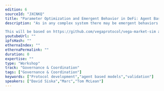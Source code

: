 ```yaml
---
edition: 6
sourceId: "JXCNKQ"
title: "Parameter Optimization and Emergent Behavior in DeFi: Agent Based Simulations and Reinforcement Learning"
description: "As in any complex system there may be emergent behaviors in DeFi protocols. In this workshop we will show the basics of how agent based simulations combined with reinforcement learning can be used to explore these and also for optimization of various protocol parameter values. 

This will be based on https://github.com/vegaprotocol/vega-market-sim and https://github.com/msabvid/cpm_agent_based_sim . Participants should have Python / Pytorch if they want to hack along."
youtubeUrl: ""
ipfsHash: ""
ethernaIndex: ""
ethernaPermalink: ""
duration: 0
expertise: ""
type: "Workshop"
track: "Governance & Coordination"
tags: ["Governance & Coordination"]
keywords: ["Protocol development","agent based models","validation"]
speakers: ["David Siska","Marc","Tom McLean"]
---
```

